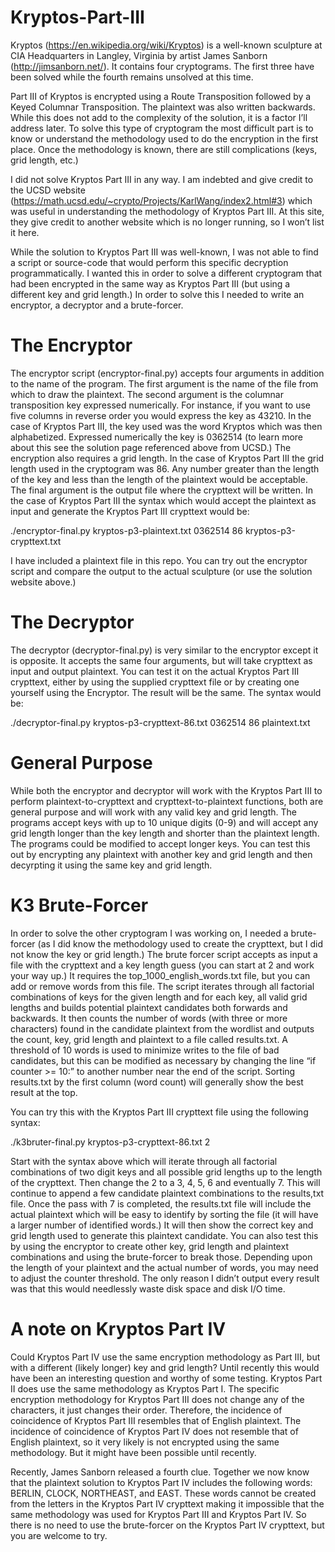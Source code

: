 # Kryptos-Part-III

Kryptos (https://en.wikipedia.org/wiki/Kryptos) is a well-known sculpture at CIA Headquarters in Langley, Virginia by artist James Sanborn (http://jimsanborn.net/).  It contains four cryptograms.  The first three have been solved while the fourth remains unsolved at this time.  
                                                                                                                                        
Part III of Kryptos is encrypted using a Route Transposition followed by a Keyed Columnar Transposition. The plaintext was also written backwards.  While this does not add to the complexity of the solution, it is a factor I’ll address later.  To solve this type of cryptogram the most difficult part is to know or understand the methodology used to do the encryption in the first place.  Once the methodology is known, there are still complications (keys, grid length, etc.)

I did not solve Kryptos Part III in any way.  I am indebted and give credit to the UCSD website (https://math.ucsd.edu/~crypto/Projects/KarlWang/index2.html#3) which was useful in understanding the methodology of Kryptos Part III.  At this site, they give credit to another website which is no longer running, so I won’t list it here.

While the solution to Kryptos Part III was well-known, I was not able to find a script or source-code that would perform this specific decryption programmatically.  I wanted this in order to solve a different cryptogram that had been encrypted in the same way as Kryptos Part III (but using a different key and grid length.)  In order to solve this I needed to write an encryptor, a decryptor and a brute-forcer.

# The Encryptor

The encryptor script (encryptor-final.py) accepts four arguments in addition to the name of the program.  The first argument is the name of the file from which to draw the plaintext.  The second argument is the columnar transposition key expressed numerically.  For instance, if you want to use five columns in reverse order you would express the key as 43210.  In the case of Kryptos Part III, the key used was the word Kryptos which was then alphabetized.  Expressed numerically the key is 0362514 (to learn more about this see the solution page referenced above from UCSD.)  The encryption also requires a grid length.  In the case of Kryptos Part III the grid length used in the cryptogram was 86.  Any number greater than the length of the key and less than the length of the plaintext would be acceptable.  The final argument is the output file where the crypttext will be written.  In the case of Kryptos Part III the syntax which would accept the plaintext as input and generate the Kryptos Part III crypttext would be:

 ./encryptor-final.py kryptos-p3-plaintext.txt 0362514 86 kryptos-p3-crypttext.txt

I have included a plaintext file in this repo.  You can try out the encryptor script and compare the output to the actual sculpture (or use the solution website above.)

# The Decryptor

The decryptor (decryptor-final.py) is very similar to the encryptor except it is opposite.  It accepts the same four arguments, but will take crypttext as input and output plaintext.  You can test it on the actual Kryptos Part III crypttext, either by using the supplied crypttext file or by creating one yourself using the Encryptor.  The result will be the same.  The syntax would be:

./decryptor-final.py kryptos-p3-crypttext-86.txt 0362514 86 plaintext.txt

# General Purpose

While both the encryptor and decryptor will work with the Kryptos Part III to perform plaintext-to-crypttext and crypttext-to-plaintext functions, both are general purpose and will work with any valid key and grid length.  The programs accept keys with up to 10 unique digits (0-9) and will accept any grid length longer than the key length and shorter than the plaintext length.  The programs could be modified to accept longer keys.  You can test this out by encrypting any plaintext with another key and grid length and then decyrpting it using the same key and grid length.

# K3 Brute-Forcer

In order to solve the other cryptogram I was working on, I needed a brute-forcer (as I did know the methodology used to create the crypttext, but I did not know the key or grid length.)  The brute forcer script accepts as input a file with the crypttext and a key length guess (you can start at 2 and work your way up.)  It requires the top_1000_english_words.txt file, but you can add or remove words from this file.  The script iterates through all factorial combinations of keys for the given length and for each key, all valid grid lengths and builds potential plaintext candidates both forwards and backwards.  It then counts the number of words (with three or more characters) found in the candidate plaintext from the wordlist and outputs the count, key, grid length and plaintext to a file called results.txt. A threshold of 10 words is used to minimize writes to the file of bad candidates, but this can be modified as necessary by changing the line “if counter >= 10:” to another number near the end of the script.  Sorting results.txt by the first column (word count) will generally show the best result at the top.

You can try this with the Kryptos Part III crypttext file using the following syntax:

./k3bruter-final.py kryptos-p3-crypttext-86.txt 2

Start with the syntax above which will iterate through all factorial combinations of two digit keys and all possible grid lengths up to the length of the crypttext.  Then change the 2 to a 3, 4, 5, 6 and eventually 7.  This will continue to append a few candidate plaintext combinations to the results,txt file.  Once the pass with 7 is completed, the results.txt file will include the actual plaintext which will be easy to identify by sorting the file (it will have a larger number of identified words.)  It will then show the correct key and grid length used to generate this plaintext candidate.  You can also test this by using the encryptor to create other key, grid length and plaintext combinations and using the brute-forcer to break those.  Depending upon the length of your plaintext and the actual number of words, you may need to adjust the counter threshold.  The only reason I didn’t output every result was that this would needlessly waste disk space and disk I/O time.

# A note on Kryptos Part IV

Could Kryptos Part IV use the same encryption methodology as Part III, but with a different (likely longer) key and grid length?  Until recently this would have been an interesting question and worthy of some testing.  Kryptos Part II does use the same methodology as Kryptos Part I.  The specific encryption methodology for Kryptos Part III does not change any of the characters, it just changes their order.  Therefore, the incidence of coincidence of Kryptos Part III resembles that of English plaintext.  The incidence of coincidence of Kryptos Part IV does not resemble that of English plaintext, so it very likely is not encrypted using the same methodology.  But it might have been possible until recently.

Recently, James Sanborn released a fourth clue.  Together we now know that the plaintext solution to Kryptos Part IV includes the following words:  BERLIN, CLOCK, NORTHEAST, and EAST.  These words cannot be created from the letters in the Kryptos Part IV crypttext making it impossible that the same methodology was used for Kryptos Part III and Kryptos Part IV.  So there is no need to use the brute-forcer on the Kryptos Part IV crypttext, but you are welcome to try.
